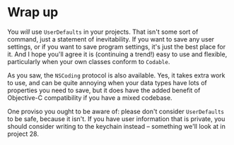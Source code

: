 # Wrap up

You *will* use `UserDefaults` in your projects. That isn't some sort of command, just a statement of inevitability. If you want to save any user settings, or if you want to save program settings, it's just the best place for it. And I hope you'll agree it is (continuing a trend!) easy to use and flexible, particularly when your own classes conform to `Codable`.

As you saw, the `NSCoding` protocol is also available. Yes, it takes extra work to use, and can be quite annoying when your data types have lots of properties you need to save, but it does have the added benefit of Objective-C compatibility if you have a mixed codebase.

One proviso you ought to be aware of: please don't consider `UserDefaults` to be safe, because it isn't. If you have user information that is private, you should consider writing to the keychain instead – something we'll look at in project 28.
